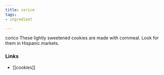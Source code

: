 ```yaml
---
title: corico
tags:
- ingredient

---
```

corico These lightly sweetened cookies are made with cornmeal. Look for them in Hispanic markets.

### Links

* [[cookies]]
